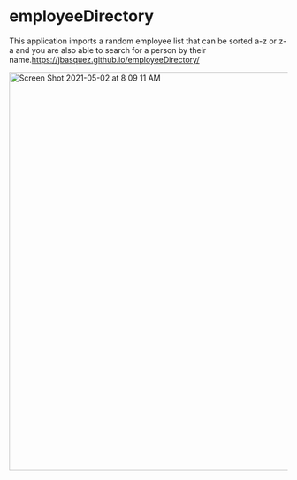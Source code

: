 # employeeDirectory
This application imports a random employee list that can be sorted a-z or z-a and you are also able to search for a person by  their name.https://jbasquez.github.io/employeeDirectory/

<img width="720" alt="Screen Shot 2021-05-02 at 8 09 11 AM" src="https://user-images.githubusercontent.com/71075507/118154492-1c620280-b3e5-11eb-9185-7ed331062f8d.png">

